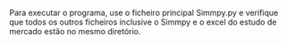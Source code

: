 Para executar o programa, use o ficheiro principal Simmpy.py e verifique que todos os outros ficheiros inclusive o Simmpy e o excel do estudo de mercado estão no mesmo diretório.

